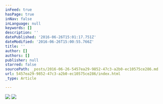 ```yaml
---
inFeed: true
hasPage: true
inNav: false
inLanguage: null
keywords: []
description: ''
datePublished: '2016-06-26T15:01:17.751Z'
dateModified: '2016-06-26T15:00:55.766Z'
title: ''
author: []
authors: []
publisher: null
starred: false
sourcePath: _posts/2016-06-26-5457ea29-9852-47c3-a2b0-ec10575ce286.md
url: 5457ea29-9852-47c3-a2b0-ec10575ce286/index.html
_type: Article

---
```

![](https://the-grid-user-content.s3-us-west-2.amazonaws.com/595d834d-86bb-4fe3-942f-74b5fe26490f.jpg)
![](https://the-grid-user-content.s3-us-west-2.amazonaws.com/9e32db5d-83ad-4f58-9a73-d6afaf1c1237.jpg)